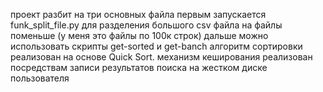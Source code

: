 проект разбит на три основных файла
первым запускается funk_split_file.py для разделения большого csv файла на файлы поменьше (у меня это файлы по 100к строк)
дальше можно использовать скрипты get-sorted и get-banch
алгоритм сортировки реализован на основе Quick Sort.
механизм кеширования реализован посредствам записи результатов поиска на жестком диске пользователя